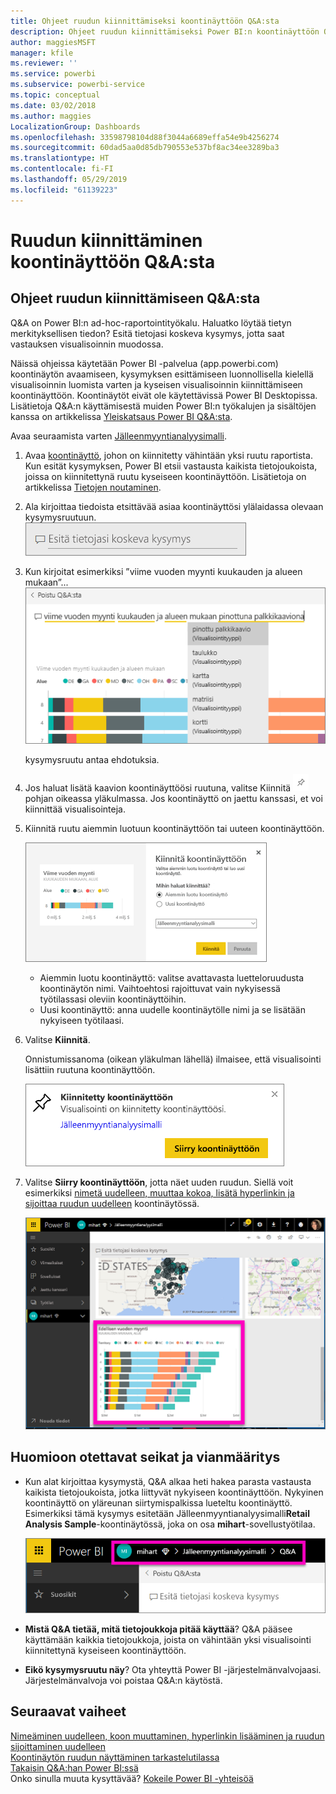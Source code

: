 ```yaml
---
title: Ohjeet ruudun kiinnittämiseksi koontinäyttöön Q&A:sta
description: Ohjeet ruudun kiinnittämiseksi Power BI:n koontinäyttöön Q&A-kysymysruudusta
author: maggiesMSFT
manager: kfile
ms.reviewer: ''
ms.service: powerbi
ms.subservice: powerbi-service
ms.topic: conceptual
ms.date: 03/02/2018
ms.author: maggies
LocalizationGroup: Dashboards
ms.openlocfilehash: 33598798104d88f3044a6689effa54e9b4256274
ms.sourcegitcommit: 60dad5aa0d85db790553e537bf8ac34ee3289ba3
ms.translationtype: HT
ms.contentlocale: fi-FI
ms.lasthandoff: 05/29/2019
ms.locfileid: "61139223"
---
```

# <a name="pin-a-tile-to-a-dashboard-from-qa"></a>Ruudun kiinnittäminen koontinäyttöön Q&A:sta
## <a name="how-to-pin-a-tile-from-qa"></a>Ohjeet ruudun kiinnittämiseen Q&A:sta
Q&A on Power BI:n ad-hoc-raportointityökalu. Haluatko löytää tietyn merkityksellisen tiedon? Esitä tietojasi koskeva kysymys, jotta saat vastauksen visualisoinnin muodossa.

Näissä ohjeissa käytetään Power BI -palvelua (app.powerbi.com) koontinäytön avaamiseen, kysymyksen esittämiseen luonnollisella kielellä visualisoinnin luomista varten ja kyseisen visualisoinnin kiinnittämiseen koontinäyttöön. Koontinäytöt eivät ole käytettävissä Power BI Desktopissa. Lisätietoja Q&A:n käyttämisestä muiden Power BI:n työkalujen ja sisältöjen kanssa on artikkelissa [Yleiskatsaus Power BI Q&A:sta](consumer/end-user-q-and-a.md). 

Avaa seuraamista varten [Jälleenmyyntianalyysimalli](sample-retail-analysis.md).


1. Avaa [koontinäyttö](consumer/end-user-dashboards.md), johon on kiinnitetty vähintään yksi ruutu raportista. Kun esität kysymyksen, Power BI etsii vastausta kaikista tietojoukoista, joissa on kiinnitettynä ruutu kyseiseen koontinäyttöön.  Lisätietoja on artikkelissa [Tietojen noutaminen](service-get-data.md).
2. Ala kirjoittaa tiedoista etsittävää asiaa koontinäyttösi ylälaidassa olevaan kysymysruutuun.  
   ![Q&A-kysymysruutu](media/service-dashboard-pin-tile-from-q-and-a/power-bi-question-box.png)
3. Kun kirjoitat esimerkiksi ”viime vuoden myynti kuukauden ja alueen mukaan”...  
   ![kirjoita kysymys](media/service-dashboard-pin-tile-from-q-and-a/power-bi-type-q-and-a.png)

   kysymysruutu antaa ehdotuksia.
4. Jos haluat lisätä kaavion koontinäyttöösi ruutuna, valitse Kiinnitä ![](media/service-dashboard-pin-tile-from-q-and-a/pbi_pintile.png) pohjan oikeassa yläkulmassa. Jos koontinäyttö on jaettu kanssasi, et voi kiinnittää visualisointeja.

5. Kiinnitä ruutu aiemmin luotuun koontinäyttöön tai uuteen koontinäyttöön.

   ![Kiinnitä koontinäyttöön -valintaikkuna](media/service-dashboard-pin-tile-from-q-and-a/power-bi-pin-to-dashboard.png)

   * Aiemmin luotu koontinäyttö: valitse avattavasta luetteloruudusta koontinäytön nimi. Vaihtoehtosi rajoittuvat vain nykyisessä työtilassasi oleviin koontinäyttöihin.
   * Uusi koontinäyttö: anna uudelle koontinäytölle nimi ja se lisätään nykyiseen työtilaasi.

6. Valitse **Kiinnitä**.

   Onnistumissanoma (oikean yläkulman lähellä) ilmaisee, että visualisointi lisättiin ruutuna koontinäyttöön.  

   ![Kiinnitetty koontinäyttöön](media/service-dashboard-pin-tile-from-q-and-a/power-bi-pin.png)
7. Valitse **Siirry koontinäyttöön**, jotta näet uuden ruudun. Siellä voit esimerkiksi [nimetä uudelleen, muuttaa kokoa, lisätä hyperlinkin ja sijoittaa ruudun uudelleen](service-dashboard-edit-tile.md) koontinäytössä.

   ![koontinäyttö ja ruudut](media/service-dashboard-pin-tile-from-q-and-a/power-bi-pinned.png)

## <a name="considerations-and-troubleshooting"></a>Huomioon otettavat seikat ja vianmääritys
* Kun alat kirjoittaa kysymystä, Q&A alkaa heti hakea parasta vastausta kaikista tietojoukoista, jotka liittyvät nykyiseen koontinäyttöön.  Nykyinen koontinäyttö on yläreunan siirtymispalkissa lueteltu koontinäyttö. Esimerkiksi tämä kysymys esitetään Jälleenmyyntianalyysimalli**Retail Analysis Sample**-koontinäytössä, joka on osa **mihart**-sovellustyötilaa.

  ![navigointipolut](media/service-dashboard-pin-tile-from-q-and-a/power-bi-navbar.png)
* **Mistä Q&A tietää, mitä tietojoukkoja pitää käyttää**?  Q&A pääsee käyttämään kaikkia tietojoukkoja, joista on vähintään yksi visualisointi kiinnitettynä kyseiseen koontinäyttöön.

* **Eikö kysymysruutu näy**? Ota yhteyttä Power BI -järjestelmänvalvojaasi. Järjestelmänvalvoja voi poistaa Q&A:n käytöstä.


## <a name="next-steps"></a>Seuraavat vaiheet
[Nimeäminen uudelleen, koon muuttaminen, hyperlinkin lisääminen ja ruudun sijoittaminen uudelleen](service-dashboard-edit-tile.md)    
[Koontinäytön ruudun näyttäminen tarkastelutilassa](consumer/end-user-focus.md)     
[Takaisin Q&A:han Power BI:ssä](consumer/end-user-q-and-a.md)  
Onko sinulla muuta kysyttävää? [Kokeile Power BI -yhteisöä](http://community.powerbi.com/)
